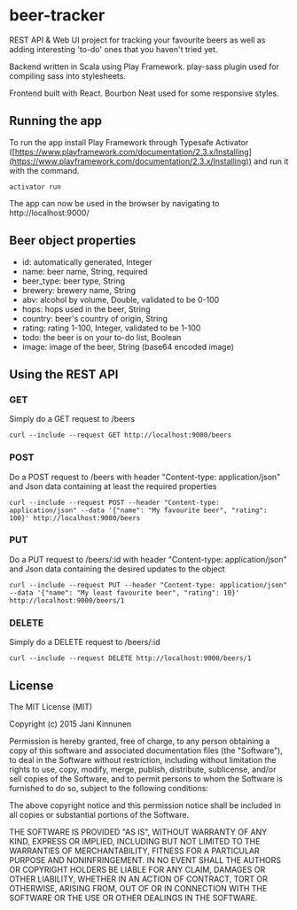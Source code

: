 # beer-tracker

REST API & Web UI project for tracking your favourite beers as well as adding interesting 'to-do' ones that you haven't tried yet.

Backend written in Scala using Play Framework. play-sass plugin used for compiling sass into stylesheets.

Frontend built with React. Bourbon Neat used for some responsive styles.

## Running the app

To run the app install Play Framework through Typesafe Activator ([https://www.playframework.com/documentation/2.3.x/Installing](https://www.playframework.com/documentation/2.3.x/Installing)) and run it with the command.

```activator run```

The app can now be used in the browser by navigating to http://localhost:9000/

## Beer object properties

* id: automatically generated, Integer
* name: beer name, String, required
* beer_type: beer type, String
* brewery: brewery name, String
* abv: alcohol by volume, Double, validated to be 0-100
* hops: hops used in the beer, String
* country: beer's country of origin, String
* rating: rating 1-100, Integer, validated to be 1-100
* todo: the beer is on your to-do list, Boolean
* image: image of the beer, String (base64 encoded image)

## Using the REST API

### GET

Simply do a GET request to /beers

```curl --include --request GET http://localhost:9000/beers```

### POST

Do a POST request to /beers with header "Content-type: application/json" and Json data containing at least the required properties

```curl --include --request POST --header "Content-type: application/json" --data '{"name": "My favourite beer", "rating": 100}' http://localhost:9000/beers```

### PUT

Do a PUT request to /beers/:id with header "Content-type: application/json" and Json data containing the desired updates to the object

```curl --include --request PUT --header "Content-type: application/json" --data '{"name": "My least favourite beer", "rating": 10}' http://localhost:9000/beers/1```

### DELETE

Simply do a DELETE request to /beers/:id

```curl --include --request DELETE http://localhost:9000/beers/1```

## License

The MIT License (MIT)

Copyright (c) 2015 Jani Kinnunen

Permission is hereby granted, free of charge, to any person obtaining a copy
of this software and associated documentation files (the "Software"), to deal
in the Software without restriction, including without limitation the rights
to use, copy, modify, merge, publish, distribute, sublicense, and/or sell
copies of the Software, and to permit persons to whom the Software is
furnished to do so, subject to the following conditions:

The above copyright notice and this permission notice shall be included in all
copies or substantial portions of the Software.

THE SOFTWARE IS PROVIDED "AS IS", WITHOUT WARRANTY OF ANY KIND, EXPRESS OR
IMPLIED, INCLUDING BUT NOT LIMITED TO THE WARRANTIES OF MERCHANTABILITY,
FITNESS FOR A PARTICULAR PURPOSE AND NONINFRINGEMENT. IN NO EVENT SHALL THE
AUTHORS OR COPYRIGHT HOLDERS BE LIABLE FOR ANY CLAIM, DAMAGES OR OTHER
LIABILITY, WHETHER IN AN ACTION OF CONTRACT, TORT OR OTHERWISE, ARISING FROM,
OUT OF OR IN CONNECTION WITH THE SOFTWARE OR THE USE OR OTHER DEALINGS IN THE
SOFTWARE.
